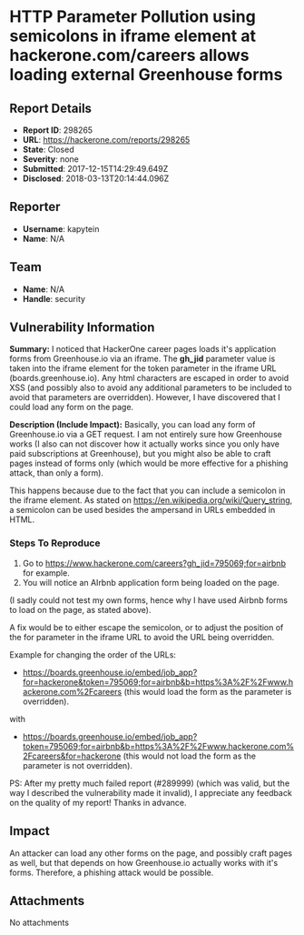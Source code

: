 # HTTP Parameter Pollution using semicolons in iframe element at hackerone.com/careers allows loading external Greenhouse forms

## Report Details
- **Report ID**: 298265
- **URL**: https://hackerone.com/reports/298265
- **State**: Closed
- **Severity**: none
- **Submitted**: 2017-12-15T14:29:49.649Z
- **Disclosed**: 2018-03-13T20:14:44.096Z

## Reporter
- **Username**: kapytein
- **Name**: N/A

## Team
- **Name**: N/A
- **Handle**: security

## Vulnerability Information
**Summary:**
I noticed that HackerOne career pages loads it's application forms from Greenhouse.io via an iframe. The **gh_jid** parameter value is taken into the iframe element for the token parameter in the iframe URL (boards.greenhouse.io). Any html characters are escaped in order to avoid XSS (and possibly also to avoid any additional parameters to be included to avoid that parameters are overridden). However, I have discovered that I could load any form on the page.

**Description (Include Impact):**
Basically, you can load any form of Greenhouse.io via a GET request. I am not entirely sure how Greenhouse works (I also can not discover how it actually works since you only have paid subscriptions at Greenhouse), but you might also be able to craft pages instead of forms only (which would be more effective for a phishing attack, than only a form).

This happens because due to the fact that you can include a semicolon in the iframe element. As stated on https://en.wikipedia.org/wiki/Query_string, a semicolon can be used besides the ampersand in URLs embedded in HTML. 

### Steps To Reproduce

1. Go to https://www.hackerone.com/careers?gh_jid=795069;for=airbnb for example.
2. You will notice an AIrbnb application form being loaded on the page.

(I sadly could not test my own forms, hence why I have used Airbnb forms to load on the page, as stated above).

A fix would be to either escape the semicolon, or to adjust the position of the for parameter in the iframe URL to avoid the URL being overridden. 

Example for changing the order of the URLs:

* https://boards.greenhouse.io/embed/job_app?for=hackerone&token=795069;for=airbnb&b=https%3A%2F%2Fwww.hackerone.com%2Fcareers (this would load the form as the parameter is overridden).

with

* https://boards.greenhouse.io/embed/job_app?token=795069;for=airbnb&b=https%3A%2F%2Fwww.hackerone.com%2Fcareers&for=hackerone (this would not load the form as the parameter is not overridden).


PS: After my pretty much failed report (#289999) (which was valid, but the way I described the vulnerability made it invalid), I appreciate any feedback on the quality of my report! Thanks in advance.

## Impact

An attacker can load any other forms on the page, and possibly craft pages as well, but that depends on how Greenhouse.io actually works with it's forms. Therefore, a phishing attack would be possible.

## Attachments
No attachments
